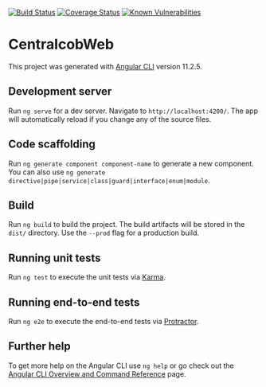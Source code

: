[![Build Status](https://travis-ci.com/JohnSalazar/centralcob-web.svg?branch=master)](https://travis-ci.com/JohnSalazar/centralcob-web)
[![Coverage Status](https://coveralls.io/repos/github/JohnSalazar/centralcob-web/badge.svg?branch=master)](https://coveralls.io/github/JohnSalazar/centralcob-web?branch=master)
[![Known Vulnerabilities](https://snyk.io/test/github/JohnSalazar/centralcob-web/badge.svg)](https://snyk.io/test/github/JohnSalazar/centralcob-web)
# CentralcobWeb

This project was generated with [Angular CLI](https://github.com/angular/angular-cli) version 11.2.5.

## Development server

Run `ng serve` for a dev server. Navigate to `http://localhost:4200/`. The app will automatically reload if you change any of the source files.

## Code scaffolding

Run `ng generate component component-name` to generate a new component. You can also use `ng generate directive|pipe|service|class|guard|interface|enum|module`.

## Build

Run `ng build` to build the project. The build artifacts will be stored in the `dist/` directory. Use the `--prod` flag for a production build.

## Running unit tests

Run `ng test` to execute the unit tests via [Karma](https://karma-runner.github.io).

## Running end-to-end tests

Run `ng e2e` to execute the end-to-end tests via [Protractor](http://www.protractortest.org/).

## Further help

To get more help on the Angular CLI use `ng help` or go check out the [Angular CLI Overview and Command Reference](https://angular.io/cli) page.
